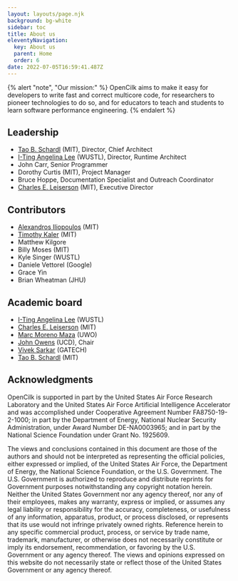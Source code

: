 ```yaml
---
layout: layouts/page.njk
background: bg-white
sidebar: toc
title: About us
eleventyNavigation:
  key: About us
  parent: Home
  order: 6
date: 2022-07-05T16:59:41.487Z
---
```

{% alert "note", "Our mission:" %}
OpenCilk aims to make it easy for developers to write fast and correct multicore code, for researchers to pioneer technologies to do so, and for educators to teach and students to learn software performance engineering.
{% endalert %}

## Leadership

<div class="list-tight">

* [Tao B. Schardl](http://web.mit.edu/neboat/www) (MIT), Director, Chief Architect
* [I-Ting Angelina Lee](http://www.cse.wustl.edu/~angelee/) (WUSTL), Director, Runtime Architect
* John Carr, Senior Programmer
* Dorothy Curtis (MIT), Project Manager
* Bruce Hoppe, Documentation Specialist and Outreach Coordinator
* [Charles E. Leiserson](https://people.csail.mit.edu/cel/) (MIT), Executive Director
</div>

## Contributors

<div class="list-tight">

* [Alexandros Iliopoulos](https://www.csail.mit.edu/person/alexandros-stavros-iliopoulos) (MIT)
* [Timothy Kaler](https://www.csail.mit.edu/person/timothy-kaler) (MIT)
* Matthew Kilgore
* Billy Moses (MIT)
* Kyle Singer (WUSTL)
* Daniele Vettorel (Google)
* Grace Yin  
* Brian Wheatman (JHU)
</div>

## Academic board

<div class="list-tight">

* [I-Ting Angelina Lee](http://www.cse.wustl.edu/~angelee/) (WUSTL)
* [Charles E. Leiserson](https://people.csail.mit.edu/cel/) (MIT)
* [Marc Moreno Maza](http://www.csd.uwo.ca/~moreno/) (UWO)
* [John Owens](https://www.ece.ucdavis.edu/~jowens/) (UCD), Chair
* [Vivek Sarkar](https://vsarkar.cc.gatech.edu) (GATECH)
* [Tao B. Schardl](http://neboat.mit.edu/) (MIT)
</div>


## Acknowledgments

OpenCilk is supported in part by the United States Air Force Research Laboratory and the United States Air Force Artificial Intelligence Accelerator and was accomplished under Cooperative Agreement Number FA8750-19-2-1000; in part by the Department of Energy, National Nuclear Security Administration, under Award Number DE-NA0003965; and in part by the National Science Foundation under Grant No. 1925609. 

The views and conclusions contained in this document are those of the authors and should not be interpreted as representing the official policies, either expressed or implied, of the United States Air Force, the Department of Energy, the National Science Foundation, or the U.S. Government. The U.S. Government is authorized to reproduce and distribute reprints for Government purposes notwithstanding any copyright notation herein.   Neither the United States Government nor any agency thereof, nor any of their employees, makes any warranty, express or implied, or assumes any legal liability or responsibility for the accuracy, completeness, or usefulness of any information, apparatus, product, or process disclosed, or represents that its use would not infringe privately owned rights. Reference herein to any specific commercial product, process, or service by trade name, trademark, manufacturer, or otherwise does not necessarily constitute or imply its endorsement, recommendation, or favoring by the U.S. Government or any agency thereof. The views and opinions expressed on this website do not necessarily state or reflect those of the United States Government or any agency thereof.